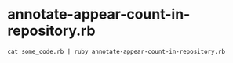 # annotate-appear-count-in-repository.rb

```
cat some_code.rb | ruby annotate-appear-count-in-repository.rb
```
